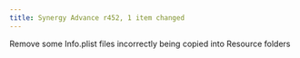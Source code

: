 ```yaml
---
title: Synergy Advance r452, 1 item changed
---
```


Remove some Info.plist files incorrectly being copied into Resource folders
